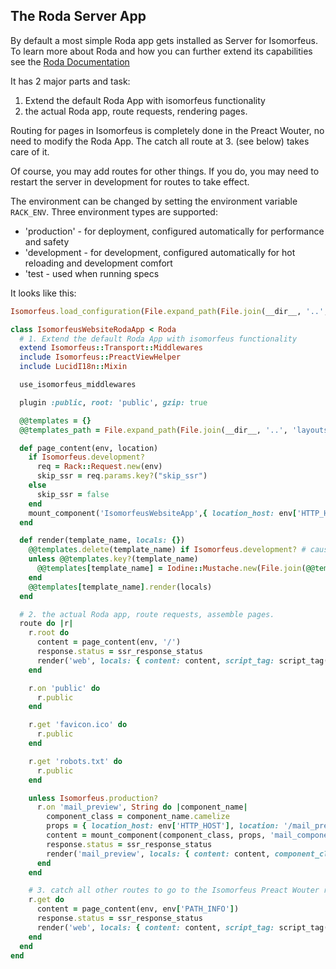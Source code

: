 ## The Roda Server App

By default a most simple Roda app gets installed as Server for Isomorfeus.
To learn more about Roda and how you can further extend its capabilities see the [Roda Documentation](http://roda.jeremyevans.net/documentation.html)

It has 2 major parts and task:
1. Extend the default Roda App with isomorfeus functionality
2. the actual Roda app, route requests, rendering pages.

Routing for pages in Isomorfeus is completely done in the Preact Wouter, no need to modify the Roda App.
The catch all route at 3. (see below) takes care of it.

Of course, you may add routes for other things. If you do, you may need to restart the server in development for routes to take effect.

The environment can be changed by setting the environment variable `RACK_ENV`.
Three environment types are supported:
- 'production' - for deployment, configured automatically for performance and safety
- 'development - for development, configured automatically for hot reloading and development comfort
- 'test - used when running specs

It looks like this:
```ruby
Isomorfeus.load_configuration(File.expand_path(File.join(__dir__, '..', '..', 'config')))

class IsomorfeusWebsiteRodaApp < Roda
  # 1. Extend the default Roda App with isomorfeus functionality
  extend Isomorfeus::Transport::Middlewares
  include Isomorfeus::PreactViewHelper
  include LucidI18n::Mixin

  use_isomorfeus_middlewares

  plugin :public, root: 'public', gzip: true

  @@templates = {}
  @@templates_path = File.expand_path(File.join(__dir__, '..', 'layouts'))

  def page_content(env, location)
    if Isomorfeus.development?
      req = Rack::Request.new(env)
      skip_ssr = req.params.key?("skip_ssr")
    else
      skip_ssr = false
    end
    mount_component('IsomorfeusWebsiteApp',{ location_host: env['HTTP_HOST'], location: location, locale: current_locale }, 'ssr.js', skip_ssr: skip_ssr)
  end

  def render(template_name, locals: {})
    @@templates.delete(template_name) if Isomorfeus.development? # cause reloading of template in development environment
    unless @@templates.key?(template_name)
      @@templates[template_name] = Iodine::Mustache.new(File.join(@@templates_path, "#{template_name}.mustache"))
    end
    @@templates[template_name].render(locals)
  end

  # 2. the actual Roda app, route requests, assemble pages.
  route do |r|
    r.root do
      content = page_content(env, '/')
      response.status = ssr_response_status
      render('web', locals: { content: content, script_tag: script_tag('web.js'), ssr_styles: ssr_styles, title: 'Welcome to IsomorfeusWebsiteApp' })
    end

    r.on 'public' do
      r.public
    end

    r.get 'favicon.ico' do
      r.public
    end

    r.get 'robots.txt' do
      r.public
    end

    unless Isomorfeus.production?
      r.on 'mail_preview', String do |component_name|
        component_class = component_name.camelize
        props = { location_host: env['HTTP_HOST'], location: '/mail_preview', locale: current_locale }.merge(r.params)
        content = mount_component(component_class, props, 'mail_components.js')
        response.status = ssr_response_status
        render('mail_preview', locals: { content: content, component_class: component_class, ssr_styles: ssr_styles })
      end
    end

    # 3. catch all other routes to go to the Isomorfeus Preact Wouter router
    r.get do
      content = page_content(env, env['PATH_INFO'])
      response.status = ssr_response_status
      render('web', locals: { content: content, script_tag: script_tag('web.js'), ssr_styles: ssr_styles, title: 'Welcome to IsomorfeusWebsiteApp' })
    end
  end
end
```
